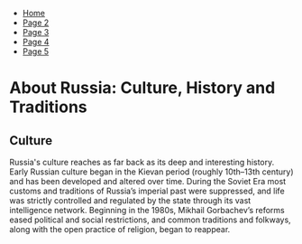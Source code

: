 <div id="google_translate_element"></div><script type="text/javascript">
function googleTranslateElementInit() {
  new google.translate.TranslateElement({pageLanguage: 'en', layout: google.translate.TranslateElement.InlineLayout.SIMPLE, multilanguagePage: true}, 'google_translate_element');
}
</script><script type="text/javascript" src="//translate.google.com/translate_a/element.js?cb=googleTranslateElementInit"></script>
<ul class="breadcrumb">
  <li><a href="https://doggo1.github.io/GIForJIF/index.html">Home</a></li>
  <li><a href="https://doggo1.github.io/GIForJIF/page2.html">Page 2</a></li>
<li><a href="https://doggo1.github.io/GIForJIF/page3.html">Page 3</a></li>
<li><a href="https://doggo1.github.io/GIForJIF/page4.html">Page 4</a></li>
<li><a href="https://doggo1.github.io/GIForJIF/page5.html">Page 5</a></li>
</ul>

<h1> About Russia: Culture, History and Traditions</h1>
<h2> Culture</h2>
<p>Russia's culture reaches as far back as its deep and interesting history. Early Russian culture began in the Kievan period (roughly 10th–13th century) and has been developed and altered over time. During the Soviet Era most customs and traditions of Russia’s imperial past were suppressed, and life was strictly controlled and regulated by the state through its vast intelligence network. Beginning in the 1980s, Mikhail Gorbachev’s reforms eased political and social restrictions, and common traditions and folkways, along with the open practice of religion, began to reappear. </p>
